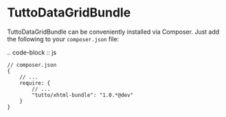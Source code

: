 TuttoDataGridBundle
========
TuttoDataGridBundle can be conveniently installed via Composer. Just add the
following to your `composer.json` file:

.. code-block :: js

    // composer.json
    {
        // ...
        require: {
            // ...
            "tutto/xhtml-bundle": "1.0.*@dev"
        }
    }

